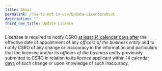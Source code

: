 ```yaml
---
title: About
permalink: /how-to-not-in-use/Update-Licence/about
description: ""
third_nav_title: Update Licence
---
```


Licensee is required to notify CSRO <u>at least 14 calendar days after</u> the effective date of appointment of any <i>officers of the business entity</i> and to notify CSRO of any change or inaccuracy in the information and particulars that the licensee and/or its <i>officers of the business entity</i> previously submitted to CSRO in relation to its licence applicant <u>within 14 calendar days</u> of such change or upon knowledge of such inaccuracy.